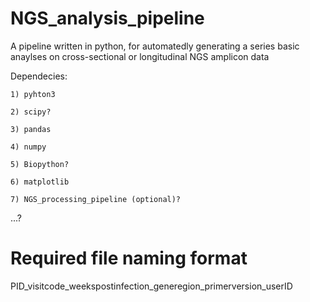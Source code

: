 # NGS_analysis_pipeline
A pipeline written in python, for automatedly generating a series basic anaylses on 
cross-sectional or longitudinal NGS amplicon data

Dependecies:

    1) pyhton3
    
    2) scipy?
    
    3) pandas
    
    4) numpy
    
    5) Biopython?
    
    6) matplotlib
    
    7) NGS_processing_pipeline (optional)?
    
  ...?
  
  # Required file naming format
  PID_visitcode_weekspostinfection_generegion_primerversion_userID
  
